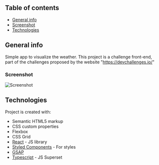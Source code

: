 ## Table of contents
* [General info](#general-info)
* [Screenshot](#screenshot)
* [Technologies](#technologies)

## General info
Simple app to visualize the weather.
This project is a challenge front-end, part of the challenges proposed by the website "https://devchallenges.io/"
### Screenshot  
![Screenshot](./client./assets/screenshot.png)

## Technologies
Project is created with:
- Semantic HTML5 markup
- CSS custom properties
- Flexbox
- CSS Grid
- [React](https://reactjs.org/) - JS library
- [Styled Components](https://styled-components.com/) - For styles
- [GSAP](https://greensock.com/)
- [Typescript](https://www.typescriptlang.org/) - JS Superset
